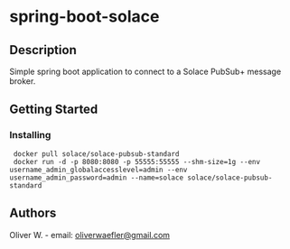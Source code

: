 # spring-boot-solace

## Description

Simple spring boot application to connect to a Solace PubSub+ message broker.

## Getting Started

### Installing

```
 docker pull solace/solace-pubsub-standard
 docker run -d -p 8080:8080 -p 55555:55555 --shm-size=1g --env username_admin_globalaccesslevel=admin --env username_admin_password=admin --name=solace solace/solace-pubsub-standard
```

## Authors

Oliver W. - email: oliverwaefler@gmail.com
